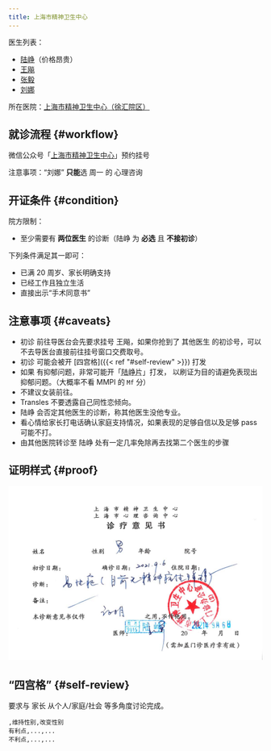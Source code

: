 ```yaml
---
title: 上海市精神卫生中心
---
```


医生列表：

- [陆峥](http://www.smhc.org.cn/MedicalGuide/contents/48/30.html)（价格昂贵）
- [王飚](http://www.smhc.org.cn/MedicalGuide/contents/49/56.html)
- [张毅](http://www.smhc.org.cn/MedicalGuide/contents/49/58.html)
- [刘娜](http://www.smhc.org.cn/MedicalGuide/contents/51/183.html)

所在医院：[上海市精神卫生中心（徐汇院区）](https://amap.com/place/B0HR6N4LN1)

## 就诊流程 {#workflow}

微信公众号「[上海市精神卫生中心](weixin://gh_6a6822361870)」预约挂号

注意事项：“刘娜” **只能**选 周一 的 心理咨询

## 开证条件 {#condition}

院方限制：

- 至少需要有 **两位医生** 的诊断（陆峥 为 **必选** 且 **不接初诊**）

下列条件满足其一即可：

- 已满 20 周岁、家长明确支持
- 已经工作且独立生活
- 直接出示“手术同意书”

## 注意事项 {#caveats}

- 初诊 前往导医台会先要求挂号 王飚，如果你抢到了 其他医生 的初诊号，可以不去导医台直接前往挂号窗口交费取号。
- 初诊 可能会被开 [四宫格]({{< ref "#self-review" >}}) 打发
- 如果 有抑郁问题，非常可能开「<abbr title="草酸艾司西酞普兰片（百适可）">陆峥片</abbr>」打发，
  以刷证为目的请避免表现出抑郁问题。（大概率不看 MMPI 的 `Mf` 分）
- 不建议女装前往。
- Transles 不要透露自己同性恋倾向。
- 陆峥 会否定其他医生的诊断，称其他医生没他专业。
- 看心情给家长打电话确认家庭支持情况，如果表现的足够自信以及足够 pass 可能不打。
- 由其他医院转诊至 陆峥 处有一定几率免除再去找第二个医生的步骤

## 证明样式 {#proof}

![证明](proof.jpg)

## “四宫格” {#self-review}

要求与 家长 从个人/家庭/社会 等多角度讨论完成。

```csv
,维持性别,改变性别
有利点,...,...
不利点,...,...
```
